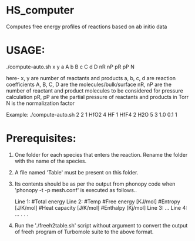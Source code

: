 # HS_computer
Computes free energy profiles of reactions based on ab initio data

# USAGE:

./compute-auto.sh x y a A b B c C d D nR nP pR pP N
 
  here- x, y are number of reactants and products
  a, b, c, d are reaction coefficients
  A, B, C, D are the molecules/bulk/surface
  nR, nP are the number of reactant and product molecules to be considered for pressure calculation
  pR, pP are the partial pressure of reactants and products in Torr
  N is the normalization factor

Example: ./compute-auto.sh 2 2 1 HfO2 4 HF 1 HfF4 2 H2O 5 3 1.0 0.1 1


# Prerequisites:

1. One folder for each species that enters the reaction. Rename the folder with the name of the species.
2. A file named 'Table' must be present on this folder. 
3. Its contents should be as per the output from phonopy code when 'phonopy -t -p mesh.conf' is executed as follows..

     Line 1: #Total energy
     Line 2: #Temp #Free energy [KJ/mol] #Entropy [J/K/mol] #Heat capacity [J/K/mol] #Enthalpy [Kj/mol]
     Line 3: ...
     Line 4: ...
     .
     .
     .
    
4. Run the './freeh2table.sh' script without argument to convert the output of freeh program of Turbomole suite 
   to the above format.

